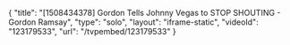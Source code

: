 {
    "title": "[1508434378] Gordon Tells Johnny Vegas to STOP SHOUTING - Gordon Ramsay",
    "type": "solo",
    "layout": "iframe-static",
    "videoId": "123179533",
    "url": "\/tvpembed\/123179533"
}